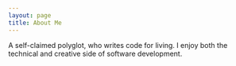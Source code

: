 ```yaml
---
layout: page
title: About Me
---
```


A self-claimed polyglot, who writes code for living. I enjoy both the technical and creative side of software development.
